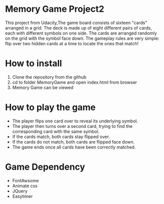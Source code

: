 
# Memory Game Project2

This project from Udacity,The game board consists of sixteen "cards" arranged in a grid. The deck is made up of eight different pairs of cards, each with different symbols on one side. The cards are arranged randomly on the grid with the symbol face down. The gameplay rules are very simple: flip over two hidden cards at a time to locate the ones that match!

# How to install  

1. Clone the repository from the github 
2. cd to folder MemoryGame and open index.html from browser
3. Memory Game can be viewed

# How to play the game

- The player flips one card over to reveal its underlying symbol.
- The player then turns over a second card, trying to find the corresponding card with the same symbol.
- If the cards match, both cards stay flipped over.
- If the cards do not match, both cards are flipped face down.
- The game ends once all cards have been correctly matched.


# Game Dependency

- FontAwsome 
- Animate css
- JQuery
- Easytimer

